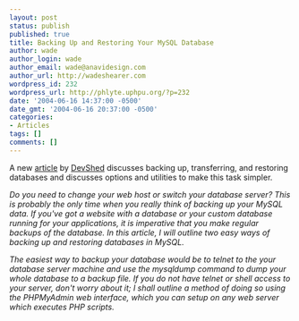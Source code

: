 ```yaml
---
layout: post
status: publish
published: true
title: Backing Up and Restoring Your MySQL Database
author: wade
author_login: wade
author_email: wade@anavidesign.com
author_url: http://wadeshearer.com
wordpress_id: 232
wordpress_url: http://phlyte.uphpu.org/?p=232
date: '2004-06-16 14:37:00 -0500'
date_gmt: '2004-06-16 20:37:00 -0500'
categories:
- Articles
tags: []
comments: []
---
```

<p>A new <a href="http://www.devshed.com/c/a/MySQL/Backing-up-and-restoring-your-MySQL-Database/">article</a> by <a href="http://www.devshed.com">DevShed</a> discusses backing up,  transferring, and restoring databases and discusses options and utilities to make this task simpler.<i>
<p>Do you need to change your web host or switch your database server? This is probably the only time when you really think of backing up your MySQL data. If you've got a website with a database or your custom database running for your applications, it is imperative that you make regular backups of the database. In this article, I will outline two easy ways of backing up and restoring databases in MySQL.</p>
<p>The easiest way to backup your database would be to telnet to the your database server machine and use the mysqldump command to dump your whole database to a backup file. If you do not have telnet or shell access to your server, don't worry about it; I shall outline a method of doing so using the PHPMyAdmin web interface, which you can setup on any web server which executes PHP scripts.</p>
<p></i></p>
